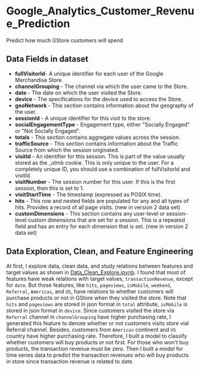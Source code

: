 # Google_Analytics_Customer_Revenue_Prediction
Predict how much GStore customers will spend

## Data Fields in dataset

- **fullVisitorId**- A unique identifier for each user of the Google Merchandise Store.
- **channelGrouping** - The channel via which the user came to the Store.
- **date** - The date on which the user visited the Store.
- **device** - The specifications for the device used to access the Store.
- **geoNetwork** - This section contains information about the geography of the user.
- **sessionId** - A unique identifier for this visit to the store.
- **socialEngagementType** - Engagement type, either "Socially Engaged" or "Not Socially Engaged".
- **totals** - This section contains aggregate values across the session.
- **trafficSource** - This section contains information about the Traffic Source from which the session originated.
- **visitId** - An identifier for this session. This is part of the value usually stored as the _utmb cookie. This is only unique to the user. For a completely unique ID, you should use a combination of fullVisitorId and visitId.
- **visitNumber** - The session number for this user. If this is the first session, then this is set to 1.
- **visitStartTime** - The timestamp (expressed as POSIX time).
- **hits** - This row and nested fields are populated for any and all types of hits. Provides a record of all page visits. (new in version 2 data set)
- **customDimensions** - This section contains any user-level or session-level custom dimensions that are set for a session. This is a repeated field and has an entry for each dimension that is set. (new in version 2 data set)

## Data Exploration, Clean, and Feature Engineering

At first, I explore data, clean data, and study relations between features and target values as shown in [Data_Clean_Explore.ipynb](https://github.com/hsuanhao/Google_Analytics_Customer_Revenue_Prediction/blob/master/Data_Clean_Explore.ipynb). I found that most of features have weak relations with target values, `transactionRevenue`, except for `date`. But those features, like `hits`, `pageviews`, `isMobile`, `weekend`, `Referral`, `Americas`, and `US`, have relations to whether customers will purchase products or not in GStore when they visited the store. Note that `hits` and `pageviews` are stored in json format in `total` attribute, `isMobile` is stored in json format in `device`. Since customers visited the store via `Referral` channel in `channelGrouping` have higher purchasing rate, I generated this feature to denote whether or not customers visits store vial Referral channel. Besides, customers from `Americas` continent and `US` country have higher purchasing rate. Therefore, I built a model to classify whether customers will buy products or not first. For those who won't buy products, the transaction revenue must be zero. Then I built a model for time series data to predict the transaction revenues who will buy products in store since transaction revenue is related to date.
